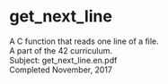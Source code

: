# get_next_line  
A C function that reads one line of a file.  
A part of the 42 curriculum.  
Subject: get_next_line.en.pdf  
Completed November, 2017
